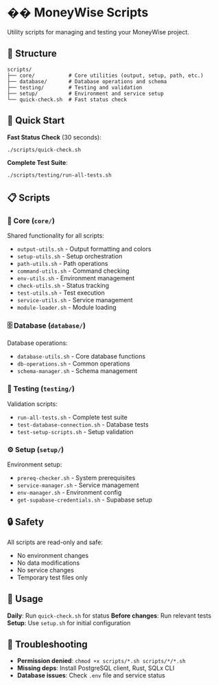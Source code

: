 # ��️ MoneyWise Scripts

Utility scripts for managing and testing your MoneyWise project.

## 📁 Structure

```
scripts/
├── core/           # Core utilities (output, setup, path, etc.)
├── database/       # Database operations and schema
├── testing/        # Testing and validation
├── setup/          # Environment and service setup
└── quick-check.sh  # Fast status check
```

## 🚀 Quick Start

**Fast Status Check** (30 seconds):
```bash
./scripts/quick-check.sh
```

**Complete Test Suite**:
```bash
./scripts/testing/run-all-tests.sh
```

## 📋 Scripts

### 🔧 Core (`core/`)
Shared functionality for all scripts:
- `output-utils.sh` - Output formatting and colors
- `setup-utils.sh` - Setup orchestration
- `path-utils.sh` - Path operations
- `command-utils.sh` - Command checking
- `env-utils.sh` - Environment management
- `check-utils.sh` - Status tracking
- `test-utils.sh` - Test execution
- `service-utils.sh` - Service management
- `module-loader.sh` - Module loading

### 🗄️ Database (`database/`)
Database operations:
- `database-utils.sh` - Core database functions
- `db-operations.sh` - Common operations
- `schema-manager.sh` - Schema management

### 🧪 Testing (`testing/`)
Validation scripts:
- `run-all-tests.sh` - Complete test suite
- `test-database-connection.sh` - Database tests
- `test-setup-scripts.sh` - Setup validation

### ⚙️ Setup (`setup/`)
Environment setup:
- `prereq-checker.sh` - System prerequisites
- `service-manager.sh` - Service management
- `env-manager.sh` - Environment config
- `get-supabase-credentials.sh` - Supabase setup

## 🔒 Safety

All scripts are read-only and safe:
- No environment changes
- No data modifications
- No service changes
- Temporary test files only

## 🔧 Usage

**Daily**: Run `quick-check.sh` for status
**Before changes**: Run relevant tests
**Setup**: Use `setup.sh` for initial configuration

## 🚨 Troubleshooting

- **Permission denied**: `chmod +x scripts/*.sh scripts/*/*.sh`
- **Missing deps**: Install PostgreSQL client, Rust, SQLx CLI
- **Database issues**: Check `.env` file and service status
